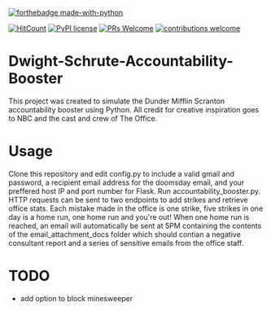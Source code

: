 [![forthebadge made-with-python](http://ForTheBadge.com/images/badges/made-with-python.svg)](https://www.python.org/)

[![HitCount](http://hits.dwyl.io/cnaimo/Dwight-Schrute-Accountability-Booster.svg)](http://hits.dwyl.io/cnaimo/Dwight-Schrute-Accountability-Booster) [![PyPI license](https://img.shields.io/pypi/l/ansicolortags.svg)](https://pypi.python.org/pypi/ansicolortags/) [![PRs Welcome](https://img.shields.io/badge/PRs-welcome-brightgreen.svg?style=flat-square)](http://makeapullrequest.com) [![contributions welcome](https://img.shields.io/badge/contributions-welcome-brightgreen.svg?style=flat)](https://github.com/dwyl/esta/issues)  


# Dwight-Schrute-Accountability-Booster
This project was created to simulate the Dunder Mifflin Scranton accountability booster using Python. All credit for creative inspiration
goes to NBC and the cast and crew of The Office.

# Usage
Clone this repository and edit config.py to include a valid gmail and password, a recipient email address for the doomsday email, and
your preffered host IP and port number for Flask. Run accountability_booster.py. HTTP requests can be sent to two endpoints to add strikes and retrieve office stats.
Each mistake made in the office is one strike, five strikes in one day is a home run, one home run and you're out! When one home run
is reached, an email will automatically be sent at 5PM containing the contents of the email_attachment_docs folder which should contian
a negative consultant report and a series of sensitive emails from the office staff.

# TODO
* add option to block minesweeper





